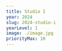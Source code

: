 ```yaml
---
title: Studio I
year: 2024
slug: 2024-studio-i
yearLevel: 1
image: ./image.jpg
priorityMax: 10
---
```


